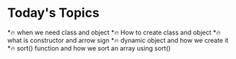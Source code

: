 # Today's Topics

*🔥 when we need class and object
*🔥 How to create class and object
*🔥 what is constructor and arrow sign
*🔥 dynamic object and how we create it
*🔥 sort() function and how we sort an array using sort()

